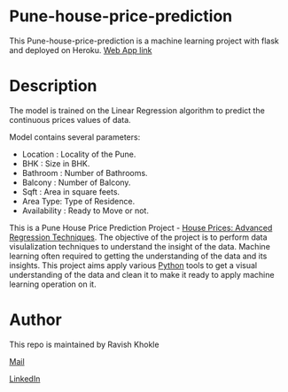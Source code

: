# Pune-house-price-prediction

This Pune-house-price-prediction is a machine learning project with flask and deployed on Heroku.
[Web App link](https://pune-house-price-prediction.herokuapp.com/)

# Description 

The model is trained on the Linear Regression algorithm to predict the continuous prices values of data.

Model contains several parameters:

* Location : Locality of the Pune.
* BHK : Size in BHK.
* Bathroom : Number of Bathrooms.
* Balcony : Number of Balcony.
* Sqft : Area in square feets.
* Area Type: Type of Residence.
* Availability : Ready to Move or not.

This is a Pune House Price Prediction Project - [House Prices: Advanced Regression Techniques](https://www.kaggle.com/saipavansaketh/pune-house-data?select=Pune+house+data.csv). The objective of the project is to perform data visulalization techniques to understand the insight of the data. Machine learning often required to getting the understanding of the data and its insights. This project aims apply various [Python](https://www.python.org/) tools to get a visual understanding of the data and clean it to make it ready to apply machine learning operation on it.


# Author


This repo is maintained by Ravish Khokle

[Mail](khokler@gmail.com) 

[LinkedIn](https://www.linkedin.com/in/ravishkhokle/)

